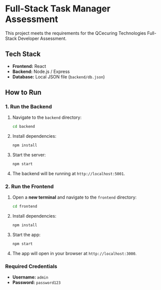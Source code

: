 # Full-Stack Task Manager Assessment

This project meets the requirements for the QCecuring Technologies Full-Stack Developer Assessment.

## Tech Stack

* **Frontend:** React
* **Backend:** Node.js / Express
* **Database:** Local JSON file (`backend/db.json`)

## How to Run

### 1. Run the Backend

1.  Navigate to the `backend` directory:
    ```sh
    cd backend
    ```
2.  Install dependencies:
    ```sh
    npm install
    ```
3.  Start the server:
    ```sh
    npm start
    ```
4.  The backend will be running at `http://localhost:5001`.

### 2. Run the Frontend

1.  Open a **new terminal** and navigate to the `frontend` directory:
    ```sh
    cd frontend
    ```
2.  Install dependencies:
    ```sh
    npm install
    ```
3.  Start the app:
    ```sh
    npm start
    ```
4.  The app will open in your browser at `http://localhost:3000`.

### Required Credentials

* **Username:** `admin`
* **Password:** `password123`